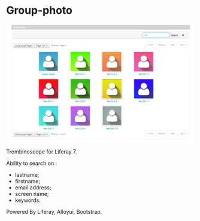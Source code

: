 Group-photo
===========

![Screenshot](https://raw.githubusercontent.com/glenoir62/Group-photo/master/screenshot.png?raw=true)

Trombinoscope for Liferay 7.

Ability to search on :

- lastname;
- firstname;
- email address;
- screen name;
- keywords.

Powered By Liferay, Alloyui, Bootstrap.
